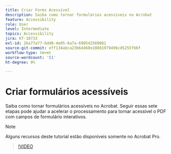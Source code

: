 ```yaml
---
title: Criar Forms Acessível
description: Saiba como tornar formulários acessíveis no Acrobat
feature: Accessibility
role: User
level: Intermediate
topics: Accessibility
jira: KT-18733
exl-id: 2ba77a77-6dd0-4e05-8a7a-690542569061
source-git-commit: eff134abca23b6d460e10881979496cd5255fb6f
workflow-type: tm+mt
source-wordcount: '51'
ht-degree: 0%

---
```


# Criar formulários acessíveis

Saiba como tornar formulários acessíveis no Acrobat. Seguir essas sete etapas pode ajudar a acelerar o processamento para tornar acessível o PDF com campos de formulário interativos.

>[!NOTE]
>
>Alguns recursos deste tutorial estão disponíveis somente no Acrobat Pro.

>[!VIDEO](https://video.tv.adobe.com/v/3471615?quality=12&learn=on&hidetitle=true)
